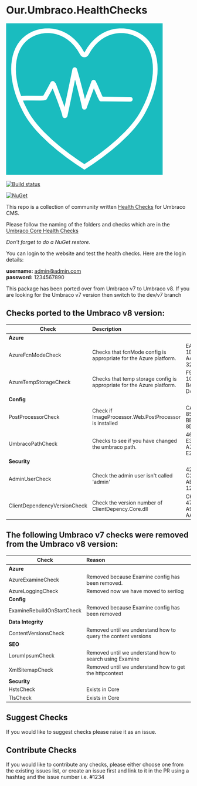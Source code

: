 # Our.Umbraco.HealthChecks

![Our.Umbraco.HealthChecks](/images/health-check.png)

[![Build status](https://ci.appveyor.com/api/projects/status/okgo4pkpogij6a8g?svg=true)](https://ci.appveyor.com/project/prjseal/our-umbraco-healthchecks)


[![NuGet](https://img.shields.io/nuget/dt/Our.Umbraco.HealthChecks.svg)](https://www.nuget.org/packages/Our.Umbraco.HealthChecks/)

This repo is a collection of community written [Health Checks](https://our.umbraco.com/Documentation/Extending/Health-Check/) for Umbraco CMS.

Please follow the naming of the folders and checks which are in the [Umbraco Core Health Checks](https://github.com/umbraco/Umbraco-CMS/tree/v8/dev/src/Umbraco.Web/HealthCheck/Checks)

*Don't forget to do a NuGet restore.*

You can login to the website and test the health checks. Here are the login details:

<strong>username:</strong> admin@admin.com<br/>
<strong>password:</strong> 1234567890

This package has been ported over from Umbraco v7 to Umbraco v8.
If you are looking for the Umbraco v7 version then switch to the dev/v7 branch

## Checks ported to the Umbraco v8 version:

| Check                 | Description                                                            | Id  |
| ---------------------------- |:---------------------------------------------------------------------- | --- |
| **Azure**                    |                                                                        |     |
| AzureFcnModeCheck            | Checks that fcnMode config is appropriate for the Azure platform.      |EA9619FE-1DF4-4399-A4E5-32F2CF0CDC1F|
| AzureTempStorageCheck        | Checks that temp storage config is appropriate for the Azure platform. |F9088377-103A-4712-B428-D4AB6E5B2A67|
| **Config**                   |                                                                        |     |
| PostProcessorCheck           | Check if ImageProcessor.Web.PostProcessor is installed                 |CA765D50-85D9-4346-BBC4-8DEEBB7EBAE2|
| UmbracoPathCheck             | Checks to see if you have changed the umbraco path.                    |467EFE42-E37D-47FE-A75F-E2D7D2D98438|
| **Security**                 |                                                                        |     |
| AdminUserCheck               | Check the admin user isn't called 'admin'                              |42A3A15F-C2F0-48E7-AE5A-1237C5AF5E35|
| ClientDependencyVersionCheck | Check the version number of ClientDepency.Core.dll                     |C6D425DF-47A6-4526-A915-AAA39192634D|

## The following Umbraco v7 checks were removed from the Umbraco v8 version:

| Check                        | Reason                                                            |
| ---------------------------- |:------------------------------------------------------------------|
| **Azure**                    |                                                                   |
| AzureExamineCheck            | Removed because Examine config has been removed.                  |
| AzureLoggingCheck            | Removed now we have moved to serilog                              |
| **Config**                   |                                                                   |
| ExamineRebuildOnStartCheck   | Removed because Examine config has been removed                   |
| **Data Integrity**           |                                                                   |
| ContentVersionsCheck         | Removed until we understand how to query the content versions     |
| **SEO**                      |                                                                   |
| LorumIpsumCheck              | Removed until we understand how to search using Examine           |
| XmlSitemapCheck              | Removed until we understand how to get the httpcontext            |
| **Security**                 |                                                                   |
| HstsCheck                    | Exists in Core                                                    |
| TlsCheck                     | Exists in Core                                                    |

## Suggest Checks

If you would like to suggest checks please raise it as an issue.

## Contribute Checks

If you would like to contribute any checks, please either choose one from the existing issues list, or create an issue first and link to it in the PR using a hashtag and the issue number i.e. #1234

